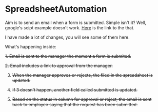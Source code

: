 # SpreadsheetAutomation

Aim is to send an email when a form is submitted. Simple isn't it? Well, google's scipt example doesn't work. [Here](https://developers.google.com/apps-script/articles/expense_report_approval) is the link to the that.

I have made a lot of changes, you will see some of them here.

What's happening inside:

<s>1. Email is sent to the manager the moment a form is submited.<s>

<s>2. Email includes a link to approval from the manager.</s>

3. When the manager approves or rejects, the filed in the spreadsheet is updated.

4. If 3 doesn't happen, another field called submitted is updated.

5. Based on the status in column for approval or reject, the email is sent back to employee saying that the request has been submitted.

